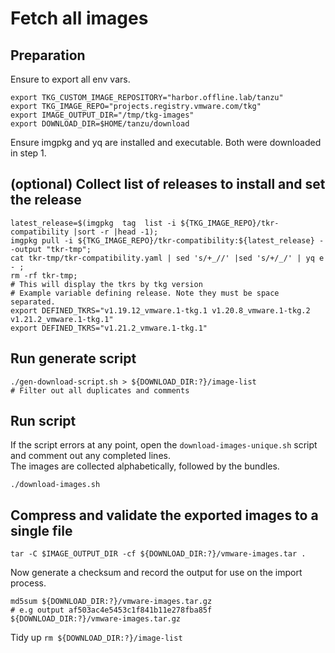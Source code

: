 # Fetch all images

## Preparation
Ensure to export all env vars.
```
export TKG_CUSTOM_IMAGE_REPOSITORY="harbor.offline.lab/tanzu"
export TKG_IMAGE_REPO="projects.registry.vmware.com/tkg"
export IMAGE_OUTPUT_DIR="/tmp/tkg-images"
export DOWNLOAD_DIR=$HOME/tanzu/download
```
Ensure imgpkg and yq are installed and executable. Both were downloaded in step 1.

## (optional) Collect list of releases to install and set the release
```
latest_release=$(imgpkg  tag  list -i ${TKG_IMAGE_REPO}/tkr-compatibility |sort -r |head -1);
imgpkg pull -i ${TKG_IMAGE_REPO}/tkr-compatibility:${latest_release} --output "tkr-tmp";
cat tkr-tmp/tkr-compatibility.yaml | sed 's/+_//' |sed 's/+/_/' | yq e - ;
rm -rf tkr-tmp;
# This will display the tkrs by tkg version
# Example variable defining release. Note they must be space separated.
export DEFINED_TKRS="v1.19.12_vmware.1-tkg.1 v1.20.8_vmware.1-tkg.2 v1.21.2_vmware.1-tkg.1"
export DEFINED_TKRS="v1.21.2_vmware.1-tkg.1"
```

## Run generate script
```
./gen-download-script.sh > ${DOWNLOAD_DIR:?}/image-list
# Filter out all duplicates and comments
```
## Run script
If the script errors at any point, open the `download-images-unique.sh` script and comment out any completed lines. </br>
The images are collected alphabetically, followed by the bundles.
```
./download-images.sh
```

## Compress and validate the exported images to a single file
```
tar -C $IMAGE_OUTPUT_DIR -cf ${DOWNLOAD_DIR:?}/vmware-images.tar .
```
Now generate a checksum and record the output for use on the import process.
```
md5sum ${DOWNLOAD_DIR:?}/vmware-images.tar.gz
# e.g output af503ac4e5453c1f841b11e278fba85f  ${DOWNLOAD_DIR:?}/vmware-images.tar.gz
```
Tidy up `rm ${DOWNLOAD_DIR:?}/image-list`